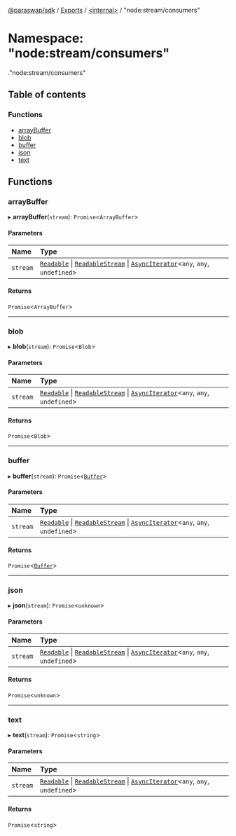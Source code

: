 [@paraswap/sdk](../README.md) / [Exports](../modules.md) / [<internal\>](internal_.md) / "node:stream/consumers"

# Namespace: "node:stream/consumers"

[<internal>](internal_.md)."node:stream/consumers"

## Table of contents

### Functions

- [arrayBuffer](internal_._node_stream_consumers_.md#arraybuffer)
- [blob](internal_._node_stream_consumers_.md#blob)
- [buffer](internal_._node_stream_consumers_.md#buffer)
- [json](internal_._node_stream_consumers_.md#json)
- [text](internal_._node_stream_consumers_.md#text)

## Functions

### arrayBuffer

▸ **arrayBuffer**(`stream`): `Promise`<`ArrayBuffer`\>

#### Parameters

| Name | Type |
| :------ | :------ |
| `stream` | [`Readable`](../classes/internal_.Readable.md) \| [`ReadableStream`](../interfaces/internal_.ReadableStream-1.md) \| [`AsyncIterator`](../interfaces/internal_.AsyncIterator.md)<`any`, `any`, `undefined`\> |

#### Returns

`Promise`<`ArrayBuffer`\>

___

### blob

▸ **blob**(`stream`): `Promise`<`Blob`\>

#### Parameters

| Name | Type |
| :------ | :------ |
| `stream` | [`Readable`](../classes/internal_.Readable.md) \| [`ReadableStream`](../interfaces/internal_.ReadableStream-1.md) \| [`AsyncIterator`](../interfaces/internal_.AsyncIterator.md)<`any`, `any`, `undefined`\> |

#### Returns

`Promise`<`Blob`\>

___

### buffer

▸ **buffer**(`stream`): `Promise`<[`Buffer`](internal_.md#buffer)\>

#### Parameters

| Name | Type |
| :------ | :------ |
| `stream` | [`Readable`](../classes/internal_.Readable.md) \| [`ReadableStream`](../interfaces/internal_.ReadableStream-1.md) \| [`AsyncIterator`](../interfaces/internal_.AsyncIterator.md)<`any`, `any`, `undefined`\> |

#### Returns

`Promise`<[`Buffer`](internal_.md#buffer)\>

___

### json

▸ **json**(`stream`): `Promise`<`unknown`\>

#### Parameters

| Name | Type |
| :------ | :------ |
| `stream` | [`Readable`](../classes/internal_.Readable.md) \| [`ReadableStream`](../interfaces/internal_.ReadableStream-1.md) \| [`AsyncIterator`](../interfaces/internal_.AsyncIterator.md)<`any`, `any`, `undefined`\> |

#### Returns

`Promise`<`unknown`\>

___

### text

▸ **text**(`stream`): `Promise`<`string`\>

#### Parameters

| Name | Type |
| :------ | :------ |
| `stream` | [`Readable`](../classes/internal_.Readable.md) \| [`ReadableStream`](../interfaces/internal_.ReadableStream-1.md) \| [`AsyncIterator`](../interfaces/internal_.AsyncIterator.md)<`any`, `any`, `undefined`\> |

#### Returns

`Promise`<`string`\>
